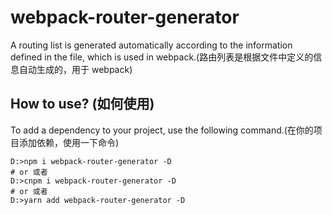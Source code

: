 # webpack-router-generator

A routing list is generated automatically according to the information defined in the file, which is used in webpack.(路由列表是根据文件中定义的信息自动生成的，用于 webpack)

## How to use? (如何使用)

To add a dependency to your project, use the following command.(在你的项目添加依赖，使用一下命令)

```shell
D:>npm i webpack-router-generator -D
# or 或者
D:>cnpm i webpack-router-generator -D
# or 或者
D:>yarn add webpack-router-generator -D
```
